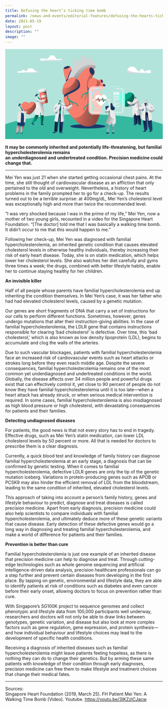 ```yaml
---
title: Defusing the heart’s ticking time bomb
permalink: /news-and-events/editorial-features/defusing-the-hearts-ticking-time-bomb/
date: 2021-05-19
layout: post
description: ""
image: ""
---
```

![](/images/Resources/Editorial%20Features/2021/precise-defusing-the-hearts-ticking-time-bomb-01.jpg)

**It may be commonly inherited and potentially life-threatening, but familial hypercholesterolemia remains an** **underdiagnosed** **and** **undertreated** **condition. Precision medicine could change that.**

* * *

Mei Yen was just 21 when she started getting occasional chest pains. At the time, she still thought of cardiovascular disease as an affliction that only pertained to the old and overweight. Nevertheless, a history of heart problems in the family prompted her to go for a check-up. The results turned out to be a terrible surprise: at 400mg/dL, Mei Yen’s cholesterol level was exceptionally high and more than twice the recommended level.

“I was very shocked because I was in the prime of my life,” Mei Yen, now a mother of two young girls, recounted in a video for the Singapore Heart Foundation. “\[The doctor\] told me that I was basically a walking time bomb. It didn’t occur to me that this would happen to me.”

Following her check-up, Mei Yen was diagnosed with familial hypercholesterolemia, an inherited genetic condition that causes elevated cholesterol levels in otherwise healthy individuals, thereby increasing their risk of early heart disease. Today, she is on statin medication, which helps lower her cholesterol levels. She also watches her diet carefully and gyms three times a week; the drugs, combined with better lifestyle habits, enable her to continue staying healthy for her children.

**An invisible killer**

Half of all people whose parents have familial hypercholesterolemia end up inheriting the condition themselves. In Mei Yen’s case, it was her father who had had elevated cholesterol levels, caused by a genetic mutation.

Our genes are short fragments of DNA that carry a set of instructions for our cells to perform different functions. Sometimes, however, genes undergo mutations that alter their instruction-giving abilities. In the case of familial hypercholesterolemia, the LDLR gene that contains instructions responsible for clearing ‘bad cholesterol’ is defective. Over time, this ‘bad cholesterol,’ which is also known as low density lipoprotein (LDL), begins to accumulate and clog the walls of the arteries.

Due to such vascular blockages, patients with familial hypercholesterolemia face an increased risk of cardiovascular events such as heart attacks or strokes long before they even reach middle age. Despite the severe consequences, familial hypercholesterolemia remains one of the most common yet underdiagnosed and undertreated conditions in the world. Globally, the disease affects over 34 million people and powerful drugs exist that can effectively control it, yet close to 90 percent of people do not know they have familial hypercholesterolemia until it is too late—when a heart attack has already struck, or when serious medical intervention is required. In some cases, familial hypercholesterolemia is also misdiagnosed as high blood pressure or high cholesterol, with devastating consequences for patients and their families.

**Detecting undiagnosed diseases**

For patients, the good news is that not every story has to end in tragedy. Effective drugs, such as Mei Yen’s statin medication, can lower LDL cholesterol levels by 50 percent or more. All that is needed for doctors to prescribe them is a clear diagnosis.

Currently, a quick blood test and knowledge of family history can diagnose familial hypercholesterolemia at an early stage, a diagnosis that can be confirmed by genetic testing. When it comes to familial hypercholesterolemia, defective LDLR genes are only the tip of the genetic mutation iceberg. Variations in protein-producing genes such as APOB or PCSK9 may also hinder the efficient removal of LDL from the bloodstream, leading to the same condition of inherited, elevated cholesterol levels.

This approach of taking into account a person’s family history, genes and lifestyle behaviour to predict, diagnose and treat diseases is called precision medicine. Apart from early diagnosis, precision medicine could also help scientists to compare individuals with familial hypercholesterolemia, and ultimately deduce more of these genetic variants that cause disease. Early detection of these defective genes would go a long way in diagnosing and treating familial hypercholesterolemia, and make a world of difference for patients and their families.

**Prevention is better than cure**

Familial hypercholesterolemia is just one example of an inherited disease that precision medicine can help to diagnose and treat. Through cutting-edge technologies such as whole genome sequencing and artificial intelligence-driven data analysis, precision healthcare professionals can go a step further and prevent certain diseases from developing in the first place. By tapping on genetic, environmental and lifestyle data, they are able to identify patients at risk of conditions such as diabetes and even cancer before their early onset, allowing doctors to focus on prevention rather than cure.

With Singapore’s SG100K project to sequence genomes and collect phenotypic and lifestyle data from 100,000 participants well underway, researchers and doctors will not only be able to draw links between genotypes, genetic variation, and disease but also look at more complex factors such as gene regulation, gene expression, and protein synthesis—and how individual behaviour and lifestyle choices may lead to the development of specific health conditions.

Receiving a diagnosis of inherited diseases such as familial hypercholesterolemia might leave patients feeling hopeless, as there is nothing they can do to change their genetics. But by arming these same patients with knowledge of their condition through early diagnoses, precision medicine can free them to make lifestyle and treatment choices that change their medical fates.

* * *

Sources:  
Singapore Heart Foundation (2019, March 25). FH Patient Mei Yen: A Walking Time Bomb \[Video\]. Youtube. https://youtu.be/3IKZzICJacw